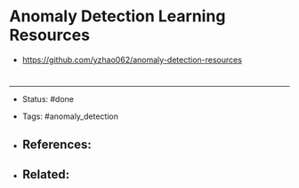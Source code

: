 # Anomaly Detection Learning Resources

- https://github.com/yzhao062/anomaly-detection-resources

# 

---
- Status: #done

- Tags: #anomaly_detection 

- References:
	- 

- Related:
	- 
